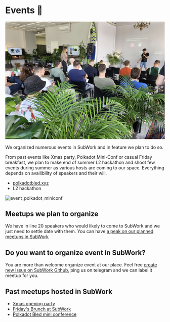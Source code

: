 # Events 📅

![subwork_meetup](pics/subwork_meetup.png)

We organized numerous events in SubWork and in feature we plan to do so.

From past events like Xmas party, Polkadot Mini-Conf or casual Friday breakfast, we plan to make end of summer L2 hackathon and shoot few events during summer as various hosts are coming to our space. Everything depends on availibility of speakers and their will.

- [polkadotbled.xyz](https://polkadotbled.xyz)
- L2 hackathon

![event_polkadot_miniconf](pics/event_polkadot_miniconf.png)

Meetups we plan to organize
---
We have in line 20 speakers who would likely to come to SubWork and we just need to settle date with them. You can have [a peak on our planned meetups in SubWork](https://github.com/kodadot/subwork/issues?q=is%3Aopen+label%3Ameetup+sort%3Aupdated-desc) 


Do you want to organize event in SubWork?
---
You are more than welcome organize event at our place. Feel free [create new issue on SubWork Github](https://github.com/kodadot/subwork/issues/new), ping us on telegram and we can label it meetup for you. 


Past meetups hosted in SubWork
---
- [Xmas opening party](https://www.meetup.com/subwork/events/289925251/)
- [Friday's Brunch at SubWork](https://www.meetup.com/subwork/events/290849358/)
- [Polkadot Bled mini conference](https://www.meetup.com/subwork/events/292274713/)